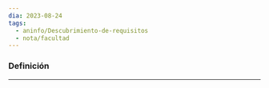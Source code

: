 ```yaml
---
dia: 2023-08-24
tags:
  - aninfo/Descubrimiento-de-requisitos
  - nota/facultad
---
```

### Definición
---
